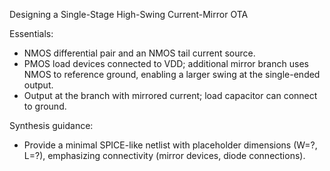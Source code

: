 Designing a Single-Stage High-Swing Current-Mirror OTA

Essentials:
- NMOS differential pair and an NMOS tail current source.
- PMOS load devices connected to VDD; additional mirror branch uses NMOS to reference ground, enabling a larger swing at the single-ended output.
- Output at the branch with mirrored current; load capacitor can connect to ground.

Synthesis guidance:
- Provide a minimal SPICE-like netlist with placeholder dimensions (W=?, L=?), emphasizing connectivity (mirror devices, diode connections).

